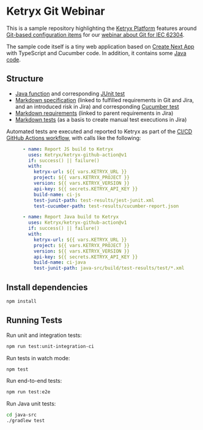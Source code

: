# Ketryx Git Webinar

This is a sample repository highlighting the [Ketryx Platform](https://www.ketryx.com/platform) features around [Git-based configuration items](https://docs.ketryx.com/manuals/man-09-git-based-configuration-items) for our [webinar about Git for IEC 62304](https://www.linkedin.com/posts/ketryx_register-today-activity-7181351604917280768-RTpJ/).

The sample code itself is a tiny web application based on [Create Next App](https://github.com/vercel/next.js/tree/canary/packages/create-next-app#readme) with TypeScript and Cucumber code. In addition, it contains some  [Java code](java-src).

## Structure

* [Java function](java-src/src/main/java/com/ketryx/sample/AddNumbers.java) and corresponding [JUnit test](java-src/src/test/java/com/ketryx/sample/AddNumbersTest.java)
* [Markdown specification](specs/spec-dose-administration.md) (linked to fulfilled requirements in Git and Jira, and an introduced risk in Jira) and corresponding [Cucumber test](features/dose-administration.feature)
* [Markdown requirements](reqs) (linked to parent requirements in Jira)
* [Markdown tests](tests) (as a basis to create manual test executions in Jira)

Automated tests are executed and reported to Ketryx as part of the [CI/CD GitHub Actions workflow](.github/workflows/cicd.yml), with calls like the following:

```yaml
      - name: Report JS build to Ketryx
        uses: Ketryx/ketryx-github-action@v1
        if: success() || failure()
        with:
          ketryx-url: ${{ vars.KETRYX_URL }}
          project: ${{ vars.KETRYX_PROJECT }}
          version: ${{ vars.KETRYX_VERSION }}
          api-key: ${{ secrets.KETRYX_API_KEY }}
          build-name: ci-js
          test-junit-path: test-results/jest-junit.xml
          test-cucumber-path: test-results/cucumber-report.json

      - name: Report Java build to Ketryx
        uses: Ketryx/ketryx-github-action@v1
        if: success() || failure()
        with:
          ketryx-url: ${{ vars.KETRYX_URL }}
          project: ${{ vars.KETRYX_PROJECT }}
          version: ${{ vars.KETRYX_VERSION }}
          api-key: ${{ secrets.KETRYX_API_KEY }}
          build-name: ci-java
          test-junit-path: java-src/build/test-results/test/*.xml
```

## Install dependencies

```bash
npm install
```

## Running Tests

Run unit and integration tests:

```bash
npm run test:unit-integration-ci
```

Run tests in watch mode:

```bash
npm test
```

Run end-to-end tests:

```bash
npm run test:e2e
```

Run Java unit tests:

```bash
cd java-src
./gradlew test
```
